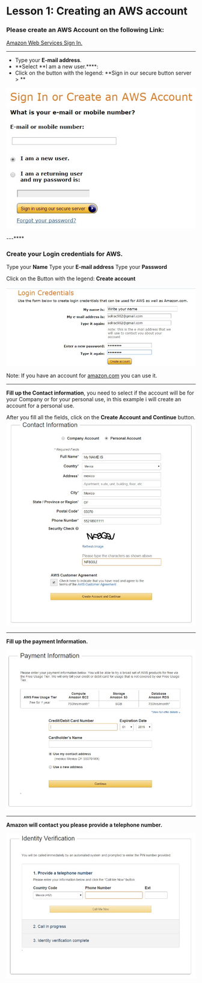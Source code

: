 # Lesson 1: Creating an AWS account


### Please create an AWS Account on the following Link:

[Amazon Web Services Sign In.](https://www.amazon.com/ap/signin?openid.assoc_handle=aws&openid.return_to=https%3A%2F%2Fsignin.aws.amazon.com%2Foauth%3Fresponse_type%3Dcode%26client_id%3Darn%253Aaws%253Aiam%253A%253A015428540659%253Auser%252Fawssignupportal%26redirect_uri%3Dhttps%253A%252F%252Fportal.aws.amazon.com%252Fbilling%252Fsignup%253Fredirect_url%253Dhttps%25253A%25252F%25252Faws.amazon.com%25252Fregistration-confirmation%2526state%253DhashArgs%252523%2526isauthcode%253Dtrue%26noAuthCookie%3Dtrue&openid.mode=checkid_setup&openid.ns=http%3A%2F%2Fspecs.openid.net%2Fauth%2F2.0&openid.identity=http%3A%2F%2Fspecs.openid.net%2Fauth%2F2.0%2Fidentifier_select&openid.claimed_id=http%3A%2F%2Fspecs.openid.net%2Fauth%2F2.0%2Fidentifier_select&action=&disableCorpSignUp=&clientContext=&marketPlaceId=&poolName=&authCookies=&pageId=aws.ssop&siteState=pre-register%2Cen_US&accountStatusPolicy=P1&sso=&openid.pape.preferred_auth_policies=MultifactorPhysical&openid.pape.max_auth_age=120&openid.ns.pape=http%3A%2F%2Fspecs.openid.net%2Fextensions%2Fpape%2F1.0&server=%2Fap%2Fsignin%3Fie%3DUTF8&accountPoolAlias=&forceMobileApp=0&language=en_US&forceMobileLayout=0)


---

* Type your **E-mail address**.
* **Select **I am a new user.****:
* Click on the button with the legend: **Sign in our secure button server > **

![](1.jpg)



---****

### Create your Login credentials for AWS.

Type your **Name**
Type your **E-mail address** 
Type your **Password**

Click on the Button with the legend: **Create account**

![](2.jpg)


Note: If you have an account for [amazon.com](https://amazon.com) you can use it.



---



**Fill up the Contact information**, you need to select if the account will be for your Company or for your personal use, in this example i will create an account for a personal use.

After you fill all the fields, click on the **Create Account and Continue** button.
![](3.jpg)


---

**Fill up the payment Information.**

![](4.jpg)


---

**Amazon will contact you please provide a telephone number.**


![](5.jpg)


